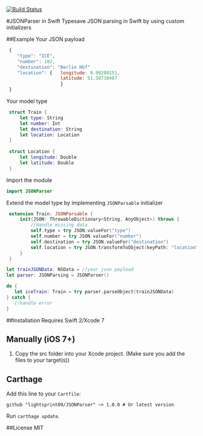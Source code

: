[![Build Status](https://travis-ci.org/lightsprint09/JSONParser.svg?branch=master)](https://travis-ci.org/lightsprint09/JSONParser)

#JSONParser in Swift
Typesave JSON parsing in Swift by using custom initializers

##Example
 Your JSON payload
```javascript
 { 
    "type": "ICE",
    "number": 102,
    "destination": "Berlin Hbf"
    "location": {   longitude: 9.90280151,
                    latitude: 51.58730407
                    }
 }
```
 Your model type
```swift
 struct Train {
     let type: String
     let number: Int
     let destination: String
     let location: Location
 }
 
 struct Location {
     let longitude: Double
     let latitude: Double
 }
```
 Import the module
```swift
import JSONParser
```
 Extend the model type by implementing ```JSONParsable``` initializer
```swift 
 extension Train: JSONParsable {
     init(JSON: ThrowableDictionary<String, AnyObject>) throws {
         //Handle missing data
         self.type = try JSON.valueFor("type")
         self.number = try JSON.valueFor("number")
         self.destination = try JSON.valueFor("destination")
         self.location = try JSON.transformToObject(keyPath: "location")
     }
 }
 ```
 
 ```swift 
 let trainJSONData: NSData = //your json payload
 let parser: JSONParsing = JSONParser()
 
 do {
    let iceTrain: Train = try parser.parseObject(trainJSONData)
 } catch {
    //handle error
 }
```

##Installation
Requires Swift 2/Xcode 7

Manually (iOS 7+)
-----------------
1. Copy the src folder into your Xcode project. (Make sure you add the files to your target(s))

Carthage
-----------------
Add this line to your `Cartfile`:
```
github "lightsprint09/JSONParser" ~> 1.0.0 # Or latest version
```

Run `carthage update`.

##License
MIT
